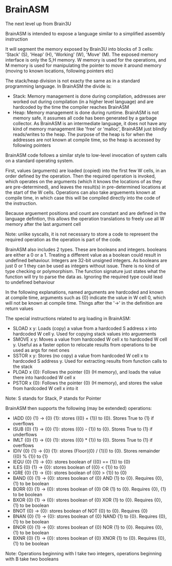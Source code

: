 # BrainASM

The next level up from Brain3U

BrainASM is intended to expose a language similar to a simplified assembly instruction

It will segment the memory exposed by Brain3U into blocks of 3 cells: 'Stack' (S), 'Heap' (H), 'Working' (W), 'Move' (M). The exposed memory interface is only the S,H memory. W memory is used for the operations, and M memory is used for manipulating the pointer to move it around memory (moving to known locations, following pointers etc)

The stack/heap division is not exacty the same as in a standard programming language. In BrainASM the divide is:
- Stack: Memory management is done during compilation, addresses arer worked out during compilation (in a higher level language) and are hardcoded by the time the compiler reaches BrainASM
- Heap: Memory management is done during runtime. BrainASM is not memory safe, it assumes all code has been generated by a garbage collector. As BrainASM is an intermediate language, it does not have any kind of memory management like 'free' or 'malloc', BrainASM just blindly reads/writes to the heap. The purpose of the heap is for when the addresses are not known at compile time, so the heap is accessed by following pointers

BrainASM code follows a similar style to low-level invocation of system calls on a standard operating system.

First, values (arguments) are loaded (copied) into the first few W cells, in an order defined by the operation. 
Then the required operation is invoked, which operates on the arguments (which it knows the locations of as they are pre-determined), and leaves the result(s) in pre-determined locations at the start of the W cells.
Operations can also take arguements known at compile time, in which case this will be compiled directly into the code of the instruction.

Because arguement positions and count are constant and are defined in the language defintion, this allows the operation translations to freely use all W memory after the last argument cell

Note: unlike syscalls, it is not necessary to store a code to represent the required operation as the operation is part of the code.

BrainASM also includes 2 types. These are booleans and integers. booleans are either a 0 or a 1. Treating a different value as a boolean could result in undefined behaviour. Integers are 32-bit unsigned integers. As booleans are just 0 or 1 they can be used as integers without issue. There is no kind of type checking or polymorphism. The function signature just states what the function will try to parse the data as. Ignoring the required type could lead to undefined behaviour

In the following explanations, named arguments are hardcoded and known at compile time, arguments such as {0} indicate the value in W cell 0, which will not be known at compile time. Things after the '->' in the definition are return values

The special instructions related to arg loading in BrainASM:
- SLOAD x y: Loads (copy) a value from a hardcoded S address x into hardcoded W cell y. Used for copying stack values into arguements
- SMOVE x y: Moves a value from hardcoded W cell x to hardcoded W cell y. Useful as a faster option to relocate results from operations to be used as args for next ones
- SSTOR x y: Stores (no copy) a value from hardcoded W cell x to hardcoded S address y. Used for extracting results from function calls to the stack
- PLOAD x {0}: Follows the pointer {0} (H memory), and loads the value there into hardcoded W cell x
- PSTOR x {0}: Follows the pointer {0} (H memory), and stores the value from hardcoded W cell x into it


Note: S stands for Stack, P stands for Pointer


BrainASM then supports the following (may be extended) operations:
- IADD {0} {1} -> {0} {1}: stores ({0} + {1}) to {0}. Stores True to {1} if overflows
- ISUB {0} {1} -> {0} {1}: stores ({0} - {1}) to {0}. Stores True to {1} if underflows
- IMLT {0} {1} -> {0} {1}: stores ({0} * {1}) to {0}. Stores True to {1} if overflows
- IDIV {0} {1} -> {0} {1}: stores (Floor({0} / {1})) to {0}. Stores remainder ({0} % {1}) to {1}
- IEQU {0} {1} -> {0}: stores boolean of ({0} == {1}) to {0}
- ILES {0} {1} -> {0}: stores boolean of ({0} < {1}) to {0}
- IGRE {0} {1} -> {0}: stores boolean of ({0} > {1}) to {0}
- BAND {0} {1} -> {0}: stores boolean of {0} AND {1} to {0}. Requires {0}, {1} to be boolean
- BORR {0} {1} -> {0}: stores boolean of {0} OR {1} to {0}. Requires {0}, {1} to be boolean
- BXOR {0} {1} -> {0}: stores boolean of {0} XOR {1} to {0}. Requires {0}, {1} to be boolean
- BNOT {0} -> {0}: stores boolean of NOT {0} to {0}. Requires {0}
- BNAN {0} {1} -> {0}: stores boolean of {0} NAND {1} to {0}. Requires {0}, {1} to be boolean
- BNOR {0} {1} -> {0}: stores boolean of {0} NOR {1} to {0}. Requires {0}, {1} to be boolean
- BXNR {0} {1} -> {0}: stores boolean of {0} XNOR {1} to {0}. Requires {0}, {1} to be boolean

Note: Operations beginning with I take two integers, operations beginning with B take two booleans